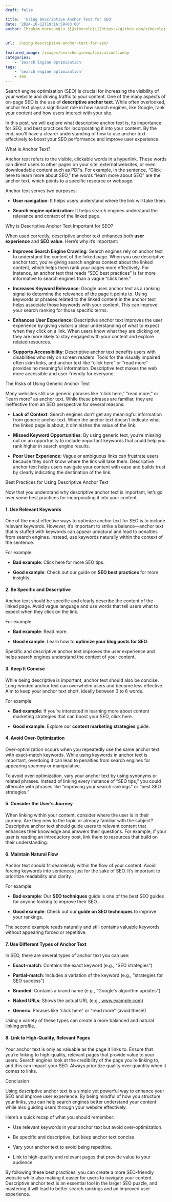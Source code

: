 ```yaml
---
draft: false

title:  'Using Descriptive Anchor Text for SEO'
date: '2024-10-12T19:16:58+03:00'
author: İbrahim Korucuoğlu ([@siberoloji](https://github.com/siberoloji))
 
 
url:  /using-descriptive-anchor-text-for-seo/
 
featured_image: /images/searchengineoptimization4.webp
categories:
    - 'Search Engine Optimisation'
tags:
    - 'search engine optimization'
    - seo
---
```



Search engine optimization (SEO) is crucial for increasing the visibility of your website and driving traffic to your content. One of the many aspects of on-page SEO is the use of **descriptive anchor text**. While often overlooked, anchor text plays a significant role in how search engines, like Google, rank your content and how users interact with your site.



In this post, we will explore what descriptive anchor text is, its importance for SEO, and best practices for incorporating it into your content. By the end, you'll have a clearer understanding of how to use anchor text effectively to boost your SEO performance and improve user experience.



What is Anchor Text?



Anchor text refers to the visible, clickable words in a hyperlink. These words can direct users to other pages on your site, external websites, or even downloadable content such as PDFs. For example, in the sentence, “Click here to learn more about SEO,” the words “learn more about SEO” are the anchor text, which points to a specific resource or webpage.



Anchor text serves two purposes:


* **User navigation**: It helps users understand where the link will take them.

* **Search engine optimization**: It helps search engines understand the relevance and context of the linked page.




Why is Descriptive Anchor Text Important for SEO?



When used correctly, descriptive anchor text enhances both **user experience** and **SEO value**. Here’s why it’s important:


* **Improves Search Engine Crawling**: Search engines rely on anchor text to understand the content of the linked page. When you use descriptive anchor text, you're giving search engines context about the linked content, which helps them rank your pages more effectively. For instance, an anchor text that reads “SEO best practices” is far more informative to search engines than a vague “click here.”

* **Increases Keyword Relevance**: Google uses anchor text as a ranking signal to determine the relevance of the page it points to. Using keywords or phrases related to the linked content in the anchor text helps associate those keywords with your content. This can improve your search ranking for those specific terms.

* **Enhances User Experience**: Descriptive anchor text improves the user experience by giving visitors a clear understanding of what to expect when they click on a link. When users know what they are clicking on, they are more likely to stay engaged with your content and explore related resources.

* **Supports Accessibility**: Descriptive anchor text benefits users with disabilities who rely on screen readers. Tools for the visually impaired often skim links, and anchor text like “click here” or “read more” provides no meaningful information. Descriptive text makes the web more accessible and user-friendly for everyone.




The Risks of Using Generic Anchor Text



Many websites still use generic phrases like “click here,” “read more,” or “learn more” as anchor text. While these phrases are familiar, they are ineffective from an SEO perspective for several reasons:


* **Lack of Context**: Search engines don’t get any meaningful information from generic anchor text. When the anchor text doesn’t indicate what the linked page is about, it diminishes the value of the link.

* **Missed Keyword Opportunities**: By using generic text, you’re missing out on an opportunity to include important keywords that could help you rank higher in search engine results.

* **Poor User Experience**: Vague or ambiguous links can frustrate users because they don’t know where the link will take them. Descriptive anchor text helps users navigate your content with ease and builds trust by clearly indicating the destination of the link.




Best Practices for Using Descriptive Anchor Text



Now that you understand why descriptive anchor text is important, let’s go over some best practices for incorporating it into your content.


#### 1. **Use Relevant Keywords**



One of the most effective ways to optimize anchor text for SEO is to include relevant keywords. However, it’s important to strike a balance—anchor text that is stuffed with keywords can appear unnatural and lead to penalties from search engines. Instead, use keywords naturally within the context of the sentence.



For example:


* **Bad example**: Click here for more SEO tips.

* **Good example**: Check out our guide on **SEO best practices** for more insights.



#### 2. **Be Specific and Descriptive**



Anchor text should be specific and clearly describe the content of the linked page. Avoid vague language and use words that tell users what to expect when they click on the link.



For example:


* **Bad example**: Read more.

* **Good example**: Learn how to **optimize your blog posts for SEO**.




Specific and descriptive anchor text improves the user experience and helps search engines understand the context of your content.


#### 3. **Keep It Concise**



While being descriptive is important, anchor text should also be concise. Long-winded anchor text can overwhelm users and become less effective. Aim to keep your anchor text short, ideally between 3 to 6 words.



For example:


* **Bad example**: If you’re interested in learning more about content marketing strategies that can boost your SEO, click here.

* **Good example**: Explore our **content marketing strategies** guide.



#### 4. **Avoid Over-Optimization**



Over-optimization occurs when you repeatedly use the same anchor text with exact-match keywords. While using keywords in anchor text is important, overdoing it can lead to penalties from search engines for appearing spammy or manipulative.



To avoid over-optimization, vary your anchor text by using synonyms or related phrases. Instead of linking every instance of “SEO tips,” you could alternate with phrases like “improving your search rankings” or “best SEO strategies.”


#### 5. **Consider the User’s Journey**



When linking within your content, consider where the user is in their journey. Are they new to the topic or already familiar with the subject? Descriptive anchor text should guide users to relevant content that enhances their knowledge and answers their questions. For example, if your user is reading an introductory post, link them to resources that build on their understanding.


#### 6. **Maintain Natural Flow**



Anchor text should fit seamlessly within the flow of your content. Avoid forcing keywords into sentences just for the sake of SEO. It’s important to prioritize readability and clarity.



For example:


* **Bad example**: Our **SEO techniques** guide is one of the best SEO guides for anyone looking to improve their SEO.

* **Good example**: Check out our **guide on SEO techniques** to improve your rankings.




The second example reads naturally and still contains valuable keywords without appearing forced or repetitive.


#### 7. **Use Different Types of Anchor Text**



In SEO, there are several types of anchor text you can use:


* **Exact-match**: Contains the exact keyword (e.g., "SEO strategies")

* **Partial-match**: Includes a variation of the keyword (e.g., "strategies for SEO success")

* **Branded**: Contains a brand name (e.g., "Google's algorithm updates")

* **Naked URLs**: Shows the actual URL (e.g., www.example.com)

* **Generic**: Phrases like “click here” or “read more” (avoid these!)




Using a variety of these types can create a more balanced and natural linking profile.


#### 8. **Link to High-Quality, Relevant Pages**



Your anchor text is only as valuable as the page it links to. Ensure that you’re linking to high-quality, relevant pages that provide value to your users. Search engines look at the credibility of the page you’re linking to, and this can impact your SEO. Always prioritize quality over quantity when it comes to links.



Conclusion



Using descriptive anchor text is a simple yet powerful way to enhance your SEO and improve user experience. By being mindful of how you structure your links, you can help search engines better understand your content while also guiding users through your website effectively.



Here’s a quick recap of what you should remember:


* Use relevant keywords in your anchor text but avoid over-optimization.

* Be specific and descriptive, but keep anchor text concise.

* Vary your anchor text to avoid being repetitive.

* Link to high-quality and relevant pages that provide value to your audience.




By following these best practices, you can create a more SEO-friendly website while also making it easier for users to navigate your content. Descriptive anchor text is an essential tool in the larger SEO puzzle, and mastering it will lead to better search rankings and an improved user experience.
